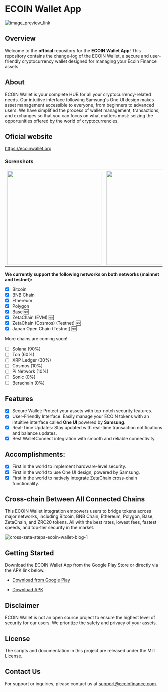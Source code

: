 # ECOIN Wallet App
![image_preview_link](https://github.com/ecoin-finance/ecoinwallet/assets/84532707/495e9f00-3af3-457f-8619-41f2a3b46dde)

## Overview
Welcome to the **official** repository for the **ECOIN Wallet App**! This repository contains the change-log of the ECOIN Wallet, a secure and user-friendly cryptocurrency wallet designed for managing your Ecoin Finance assets.

## About
ECOIN Wallet is your complete HUB for all your cryptocurrency-related needs. Our intuitive interface following Samsung's One UI design makes asset management accessible to everyone, from beginners to advanced users. We have simplified the process of wallet management, transactions, and exchanges so that you can focus on what matters most: seizing the opportunities offered by the world of cryptocurrencies.

## Oficial website
https://ecoinwallet.org

### Screnshots
<table>
<tr>
  <td><img src="https://github.com/user-attachments/assets/c615876d-6a50-4057-b552-e9c0399e92ba" width="300" /></td>
  <td><img src="https://github.com/user-attachments/assets/a8ad5bf0-401d-4ab8-93d0-9b4136a9d1f6" width="300" /></td>
  <td><img src="https://github.com/user-attachments/assets/42689dca-e0b1-4038-bb8b-0b9d2c1634fc" width="300" /></td>
  <td><img src="https://github.com/user-attachments/assets/9c60abdd-468b-4e9c-b913-37c2beb8ef3d" width="300" /></td>
  <td><img src="https://github.com/user-attachments/assets/9e30518c-a0dd-4d4f-a6a1-4396ebd23834" width="300" /></td>
</tr>
</table>



**We currently support the following networks on both networks (mainnet and testnet):**
- [x] Bitcoin
- [x] BNB Chain
- [x] Ethereum
- [x] Polygon
- [x] Base 🆕
- [x] ZetaChain (EVM) 🆕
- [x] ZetaChain (Cosmos) (Testnet)  🆕
- [x] Japan Open Chain (Testnet) 🆕

More chains are coming soon!
- [ ] Solana (90%)
- [ ] Ton (60%)
- [ ] XRP Ledger (30%)
- [ ] Cosmos (10%)
- [ ] Pi Network (10%)
- [ ] Sonic (0%)
- [ ] Berachain (0%)

## Features
- [x] Secure Wallet: Protect your assets with top-notch security features.
- [x] User-Friendly Interface: Easily manage your ECOIN tokens with an intuitive interface called **One UI** powered by **Samsung**.
- [x] Real-Time Updates: Stay updated with real-time transaction notifications and balance updates.
- [x] Best WalletConnect integration with smooth and reliable connectivity.

## Accomplishments:
- [x] First in the world to implement hardware-level security.
- [x] First in the world to use One UI design, powered by Samsung.
- [x] First in the world to natively integrate ZetaChain cross-chain functionality.

## Cross-chain Between All Connected Chains
This ECOIN Wallet integration empowers users to bridge tokens across major networks, including Bitcoin, BNB Chain, Ethereum, Polygon, Base, ZetaChain, and ZRC20 tokens.
All with the best rates, lowest fees, fastest speeds, and top-tier security in the market.

![cross-zeta-steps-ecoin-wallet-blog-1](https://github.com/user-attachments/assets/d04864eb-d6c7-4574-b1c9-0caf46855cea)

## Getting Started
Download the ECOIN Wallet App from the Google Play Store or directly via the APK link below.

- [Download from Google Play](https://play.google.com/store/apps/details?id=org.ecoinwallet&referrer=utm_source%3Dwebs%26utm_medium%ecoinwallet-github)

- [Download APK ](https://github.com/ecoin-finance/ecoinwallet/releases)

## Disclaimer
ECOIN Wallet is not an open source project to ensure the highest level of security for our users. We prioritize the safety and privacy of your assets.

## License
The scripts and documentation in this project are released under the MIT License.

## Contact Us
For support or inquiries, please contact us at support@ecoinfinance.com.
